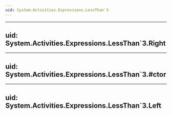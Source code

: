 ```yaml
---
uid: System.Activities.Expressions.LessThan`3
---
```


---
uid: System.Activities.Expressions.LessThan`3.Right
---

---
uid: System.Activities.Expressions.LessThan`3.#ctor
---

---
uid: System.Activities.Expressions.LessThan`3.Left
---
